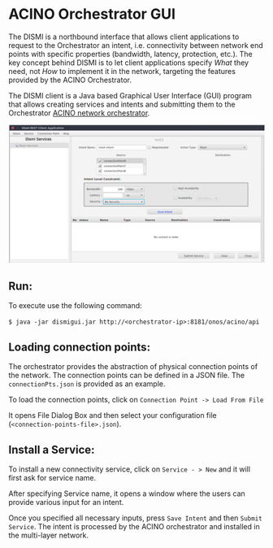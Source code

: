 # ACINO Orchestrator GUI

The DISMI is a northbound interface that allows client applications to request to the Orchestrator an intent, i.e. connectivity between network end points with specific properties (bandwidth, latency, protection, etc.). The key concept behind DISMI is to let client applications specify *What* they need, not *How* to implement it in the network, targeting the features provided by the ACINO Orchestrator.

The DISMI client is a Java based Graphical User Interface (GUI) program that allows creating services and intents and submitting them to the Orchestrator [ACINO network orchestrator](https://github.com/ACINO-H2020/network-orchestrator).

![Alt text](/gui.png?raw=true " ")

## Run:
To execute use the following command:

`$ java -jar dismigui.jar http://<orchestrator-ip>:8181/onos/acino/api`

## Loading connection points:
The orchestrator provides the abstraction of physical connection points of the network. The connection points can be defined in a JSON file. The `connectionPts.json` is provided as an example.

To load the connection points,
click on `Connection Point -> Load From File`

It opens File Dialog Box and then select your configuration file (`<connection-points-file>.json`).

## Install a Service:
To install a new connectivity service, click on `Service - > New` and it will first ask for service name.

After specifying Service name, it opens a window where the users can provide various input for an intent.

Once you specified all necessary inputs, press `Save Intent` and then `Submit Service`. The intent is processed by the ACINO orchestrator and installed in the multi-layer network.
